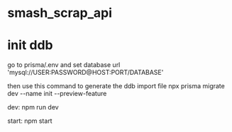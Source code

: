 # smash_scrap_api

# init ddb

go to prisma/.env and set database url
'mysql://USER:PASSWORD@HOST:PORT/DATABASE'

then use this command to generate the ddb import file
npx prisma migrate dev --name init --preview-feature

dev:
npm run dev

start:
npm start
